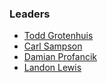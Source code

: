 ### Leaders

* [Todd Grotenhuis](mailto:todd.grotenhuis@owasp.org)
* [Carl Sampson](mailto:carl.sampson@owasp.org)
* [Damian Profancik](mailto:damian.profancik@owasp.org)
* [Landon Lewis](mailto:landon.lewis@owasp.org)

